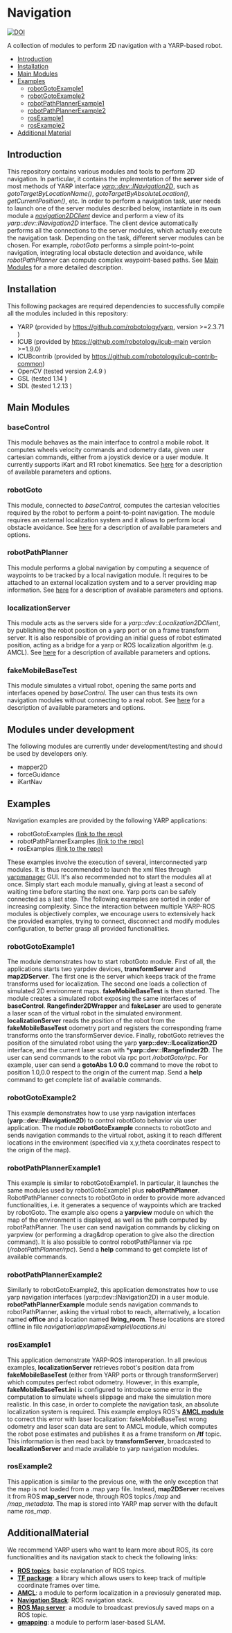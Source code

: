 
# Navigation

[![DOI](https://zenodo.org/badge/60769866.svg)](https://zenodo.org/badge/latestdoi/60769866)

A collection of modules to perform 2D navigation with a YARP-based robot.

* [Introduction](#introduction)
* [Installation](#installation)
* [Main Modules](#mainModules)
* [Examples](#examples)
  - [robotGotoExample1](#robotGotoExample1)
  - [robotGotoExample2](#robotGotoExample2)
  - [robotPathPlannerExample1](#robotPathPlannerExample1)
  - [robotPathPlannerExample2](#robotPathPlannerExample2)
  - [rosExample1](#rosExample1)
  - [rosExample2](#rosExample2)
* [Additional Material](#additional)

<a name='introduction'></a>
## Introduction

This repository contains various modules and tools to perform 2D navigation.
In particular, it contains the implementation of the **server** side of most methods of YARP interface [*yarp::dev::INavigation2D*](https://github.com/robotology/yarp/blob/master/src/libYARP_dev/include/yarp/dev/INavigation2D.h),
 such as *gotoTargetByLocationName()*, *gotoTargetByAbsoluteLocation()*, *getCurrentPosition()*, etc.
 In order to perform a navigation task, user needs to launch one of the server modules described below, instantiate in its own module a [*navigation2DClient*](https://github.com/robotology/yarp/blob/master/src/libYARP_dev/include/yarp/dev/INavigation2D.h) device and perform a view of its *yarp::dev::INavigation2D* interface.
 The client device automatically performs all the connections to the server modules, which actually execute the navigation task. Depending on the task, different server modules can be chosen. For example, *robotGoto* performs a simple point-to-point navigation, integrating local obstacle detection and avoidance, while *robotPathPlanner* can compute complex waypoint-based paths. See [Main Modules](#mainModules) for a more detailed description.


<a name='installation'></a>
## Installation

This following packages are required dependencies to successfully compile all the modules included in this repository:

* YARP (provided by https://github.com/robotology/yarp, version >=2.3.71 )
* ICUB (provided by https://github.com/robotology/icub-main version >=1.9.0)
* ICUBcontrib (provided by https://github.com/robotology/icub-contrib-common)
* OpenCV (tested version 2.4.9 )
* GSL (tested 1.14 )
* SDL (tested 1.2.13 )

<a name='mainModules'></a>
## Main Modules

### baseControl
This module behaves as the main interface to control a mobile robot. It computes wheels velocity commands and odometry data, given user cartesian commands, either from a joystick device or a user module. It currently supports iKart and R1 robot kinematics. See [here](https://github.com/robotology/navigation/tree/master/src/baseControl) for a description of available parameters and options.  

### robotGoto
This module, connected to *baseControl*, computes the cartesian velocities required by the robot to perform a point-to-point navigation. The module requires an external localization system and it allows to perform local obstacle avoidance. 
See [here](https://github.com/robotology/navigation/tree/master/src/robotGoto) for a description of available parameters and options.

### robotPathPlanner
This module performs a global navigation by computing a sequence of waypoints to be tracked by a local navigation module. It requires to be attached to an external localization system and to a server providing map information. See [here](https://github.com/robotology/navigation/tree/master/src/robotPathPlanner) for a description of available parameters and options.

### localizationServer
This module acts as the servers side for a *yarp::dev::Localization2DClient*, by publishing the robot position on a yarp port or on a frame transform server. It is also responsible of providing an initial guess of robot estimated position, acting as a bridge for a yarp or ROS localization algorithm (e.g. AMCL).
See [here](https://github.com/robotology/navigation/tree/master/src/localizationServer) for a description of available parameters and options.  

### fakeMobileBaseTest
This module simulates a virtual robot, opening the same ports and interfaces opened by *baseControl*. The user can thus tests its own navigation modules without connecting to a real robot.
See [here](https://github.com/robotology/navigation/tree/master/src/fakeMobileBaseTest) for a description of available parameters and options.  

<a name='development'></a>
## Modules under development
The following modules are currently under development/testing and should be used by developers only.
* mapper2D
* forceGuidance
* iKartNav

<a name='examples'></a>
## Examples

Navigation examples are provided by the following YARP applications:

* robotGotoExamples [(link to the repo)](https://github.com/robotology/navigation/tree/master/app/robotGotoExamples/scripts)
* robotPathPlannerExamples  [(link to the repo)](https://github.com/robotology/navigation/tree/master/app/robotaPathPlannerExamples/scripts)
* rosExamples  [(link to the repo)](https://github.com/robotology/navigation/tree/master/app/rosExamples/scripts)

These examples involve the execution of several, interconnected yarp modules. It is thus recommended to launch the xml files through [yarpmanager](http://www.yarp.it/yarpmanager.html) GUI.
It's also recommended not to start the modules all at once. Simply start each module manually, giving at least a second of waiting time before starting the next one. Yarp ports can be safely connected as a last step.
The following examples are sorted in order of increasing complexity.
Since the interaction between multiple YARP-ROS modules is objectively complex, we encourage users to extensively hack the provided examples, trying to connect, disconnect and modify modules configuration, to better grasp all provided functionalities.

<a name='robotGotoExample1'></a>
### robotGotoExample1
The module demonstrates how to start robotGoto module. 
First of all, the applications starts two yarpdev devices, **transformServer** and **map2DServer**. The first one is the server which keeps track of the frame transforms used for localization. The second one loads a collection of simulated 2D environment maps.
**fakeMobileBaseTest** is then started. The module creates a simulated robot exposing the same interfaces of **baseControl**. **Rangefinder2DWrapper** and **fakeLaser** are used to generate a laser scan of the virtual robot in the simulated environment. **localizationServer** reads the position of the robot from the **fakeMobileBaseTest** odometry port and registers the corresponding frame transforms onto the transformServer device. Finally, robotGoto retrieves the position of the simulated robot using the yarp **yarp::dev::ILocalization2D** interface, and the current laser scan with ***yarp::dev::IRangefinder2D**. The user can send commands to the robot via rpc port */robotGoto/rpc*. For example, user can send a **gotoAbs 1.0 0.0** command to move the robot to position 1.0,0.0 respect to the origin of the current map. Send a **help** command to get complete list of available commands.

<a name='robotGotoExample2'></a>
### robotGotoExample2
This example demonstrates how to use yarp navigation interfaces (**yarp::dev::INavigation2D**) to control robotGoto behavior via user application. The module **robotGotoExample** connects to robotGoto and sends navigation commands to the virtual robot, asking it to reach different locations in the environment (specified via x,y,theta coordinates respect to the origin of the map).

<a name='robotPathPlannerExample1'></a>
### robotPathPlannerExample1
This example is similar to robotGotoExample1. In particular, it launches the same modules used by robotGotoExample1 plus **robotPathPlanner**. RobotPathPlanner connects to robotGoto in order to provide more advanced functionalities, i.e. it generates a sequence of waypoints which are tracked by robotGoto. The example also opens a **yarpview** module on which the map of the environment is displayed, as well as the path computed by robotPathPlanner. The user can send navigation commands by clicking on yarpview (or performing a drag&drop operation to give also the direction command). It is also possible to control robotPathPlanner via rpc (*/robotPathPlanner/rpc*). Send a **help** command to get complete list of available commands.

<a name='robotPathPlannerExample2'></a>
### robotPathPlannerExample2
Similarly to robotGotoExample2, this application demonstrates how to use yarp navigation interfaces (yarp::dev::INavigation2D) in a user module. **robotPathPlannerExample** module sends navigation commands to robotPathPlanner, asking the virtual robot to reach, alternatively, a location named **office** and a location named **living_room**. These locations are stored offline in file *navigation\app\mapsExample\locations.ini*

<a name='rosExample1'></a>
### rosExample1
This application demonstrate YARP-ROS interoperation. In all previous examples,  **localizationServer** retrieves robot's position data from **fakeMobileBaseTest** (either from YARP ports or through transformServer) which computes perfect robot odometry. However, in this example, **fakeMobileBaseTest.ini** is configured to introduce some error in the computation to simulate wheels slippage and make the simulation more realistic. In this case, in order to complete the navigation task, an absolute localization system is required. This example employs ROS's [**AMCL module**](http://wiki.ros.org/amcl) to correct this error with laser localization: fakeMobileBaseTest wrong odometry and laser scan data are sent to AMCL module, which computes the robot pose estimates and publishes it as a frame transform on **/tf** topic. This information is then read back by **transformServer**, broadcasted to **localizationServer** and made available to yarp navigation modules.

<a name='rosExample2'></a>
### rosExample2
This application is similar to the previous one, with the only exception that the map is not loaded from a .map yarp file. Instead, **map2DServer** receives it from ROS **map_server** node, through ROS topics */map* and */map_metadata*. The map is stored into YARP map server with the default name *ros_map*.

<a name='additional'></a>
## AdditionalMaterial
We recommend YARP users who want to learn more about ROS, its core functionalities and its navigation stack to check the following links:
* [**ROS topics**](http://wiki.ros.org/Topics): basic explanation of ROS topics.
* [**TF package**](http://wiki.ros.org/tf2): a library which allows users to keep track of multiple coordinate frames over time. 
* [**AMCL**](http://wiki.ros.org/amcl): a module to perform localization in a previosuly generated map.
* [**Navigation Stack**](http://wiki.ros.org/navigation): ROS navigation stack.
* [**ROS Map server**](http://wiki.ros.org/map_server): a module to broadcast previosuly saved maps on a ROS topic.
* [**gmapping**](http://wiki.ros.org/gmapping): a module to perform laser-based SLAM.




